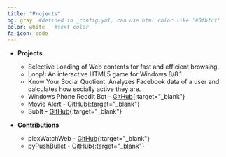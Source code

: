 ```yaml
---
title: "Projects"
bg: gray  #defined in _config.yml, can use html color like '#0fbfcf'
color: white   #text color
fa-icon: code
---
```

* <i class="fa fa-cogs"></i> **Projects**
  - Selective Loading of Web contents for fast and efficient browsing.
  - Loop!: An interactive HTML5 game for Windows 8/8.1
  - Know Your Social Quotient: Analyzes Facebook data of a user and calculates how socially active they are.
  - Windows Phone Reddit Bot - [GitHub](https://github.com/iammrinal0/wpstore-reddit-bot){:target="_blank"}
  - Movie Alert - [GitHub](https://github.com/iammrinal0/movie-alert){:target="_blank"}
  - SubIt - [GitHub](https://github.com/iammrinal0/subit){:target="_blank"}

* <i class="fa fa-pencil"></i> **Contributions**
  - plexWatchWeb - [GitHub](https://github.com/ecleese/plexWatchWeb){:target="_blank"}
  - pyPushBullet - [GitHub](https://github.com/Azelphur/pyPushBullet){:target="_blank"}